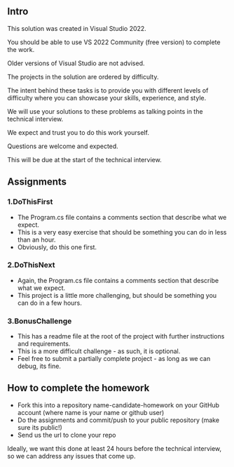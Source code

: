 ## Intro

This solution was created in Visual Studio 2022.  

You should be able to use VS 2022 Community (free version) to complete the work.

Older versions of Visual Studio are not advised.

The projects in the solution are ordered by difficulty.

The intent behind these tasks is to provide you with different levels of difficulty where you can showcase your skills, experience, and style.

We will use your solutions to these problems as talking points in the technical interview.

We expect and trust you to do this work yourself.  

Questions are welcome and expected.

This will be due at the start of the technical interview.


## Assignments

### 1.DoThisFirst

- The Program.cs file contains a comments section that describe what we expect.
- This is a very easy exercise that should be something you can do in less than an hour.
- Obviously, do this one first.

### 2.DoThisNext
- Again, the Program.cs file contains a comments section that describe what we expect.
- This project is a little more challenging, but should be something you can do in a few hours.

### 3.BonusChallenge
- This has a readme file at the root of the project with further instructions and requirements.  
- This is a more difficult challenge - as such, it is optional.
- Feel free to submit a partially complete project - as long as we can debug, its fine.



## How to complete the homework

- Fork this into a repository name-candidate-homework on your GitHub account (where name is your name or github user)
- Do the assignments and commit/push to your public repository (make sure its public!)
- Send us the url to clone your repo

Ideally, we want this done at least 24 hours before the technical interview, so we can address any issues that come up.
